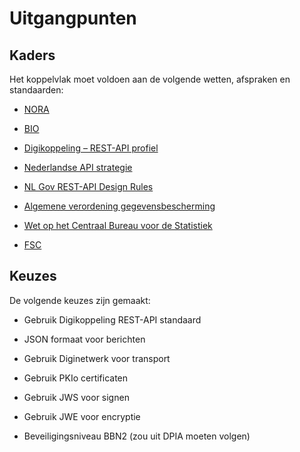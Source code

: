 # Uitgangpunten

## Kaders

Het koppelvlak moet voldoen aan de volgende wetten, afspraken en standaarden: 

- [NORA](https://www.noraonline.nl/wiki/NORA_online) 

- [BIO](https://www.bio-overheid.nl/media/13kduqsi/bio-versie-104zv_def.pdf)

- [Digikoppeling – REST-API profiel](https://logius-standaarden.github.io/Digikoppeling-Koppelvlakstandaard-REST-API/) 

- [Nederlandse API strategie](https://docs.geostandaarden.nl/api/API-Strategie/) 

- [NL Gov REST-API Design Rules](https://logius-standaarden.github.io/API-Design-Rules/) 

- [Algemene verordening gegevensbescherming](https://eur-lex.europa.eu/legal-content/NL/TXT/?uri=celex%3A32016R0679) 

- [Wet op het Centraal Bureau voor de Statistiek](https://wetten.overheid.nl/BWBR0015926/2022-03-02) 

- [FSC](https://docs.fsc.nlx.io/introduction) 

## Keuzes

De volgende keuzes zijn gemaakt: 

- Gebruik Digikoppeling REST-API standaard

- JSON formaat voor berichten 

- Gebruik Diginetwerk voor transport 

- Gebruik PKIo certificaten 

- Gebruik JWS voor signen 

- Gebruik JWE voor encryptie 

- Beveiligingsniveau BBN2 (zou uit DPIA moeten volgen) 
